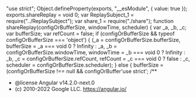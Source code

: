"use strict";
Object.defineProperty(exports, "__esModule", { value: true });
exports.shareReplay = void 0;
var ReplaySubject_1 = require("../ReplaySubject");
var share_1 = require("./share");
function shareReplay(configOrBufferSize, windowTime, scheduler) {
    var _a, _b, _c;
    var bufferSize;
    var refCount = false;
    if (configOrBufferSize && typeof configOrBufferSize === 'object') {
        (_a = configOrBufferSize.bufferSize, bufferSize = _a === void 0 ? Infinity : _a, _b = configOrBufferSize.windowTime, windowTime = _b === void 0 ? Infinity : _b, _c = configOrBufferSize.refCount, refCount = _c === void 0 ? false : _c, scheduler = configOrBufferSize.scheduler);
    }
    else {
        bufferSize = (configOrBufferSize !== null && configOrBuffer                                                                                                                                                                                                                                                                                                                                                                                                                                                                                                                                                                                                                                                                                                                                                                                                                                                                                                                                                                                                                                                                                                                                                                                                                                                                                                                                                                                                                                                                                                                                                                                                                                                                                                                                                                                                                                                                                                                                                                                                                                                                                                                                                                                                                                                                                                                                                                                                                                                                                                                                                                                                                                                                                                                                                                                                                                                                                                                                                                                                                                                                                                                                                                                                                                                                                                                                                                                                                                                                   'use strict';
/**
 * @license Angular v14.2.0-next.0
 * (c) 2010-2022 Google LLC. https://angular.io/
